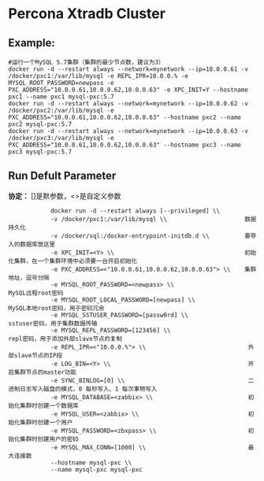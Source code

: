 Percona Xtradb Cluster
===

## Example:

    #运行一个MySQL 5.7集群（集群的最少节点数，建议为3）
    docker run -d --restart always --network=mynetwork --ip=10.0.0.61 -v /docker/pxc1:/var/lib/mysql -e REPL_IPR=10.0.0.% -e MYSQL_ROOT_PASSWORD=newpass -e PXC_ADDRESS="10.0.0.61,10.0.0.62,10.0.0.63" -e XPC_INIT=Y --hostname pxc1 --name pxc1 mysql-pxc:5.7
    docker run -d --restart always --network=mynetwork --ip=10.0.0.62 -v /docker/pxc2:/var/lib/mysql -e PXC_ADDRESS="10.0.0.61,10.0.0.62,10.0.0.63" --hostname pxc2 --name pxc2 mysql-pxc:5.7
    docker run -d --restart always --network=mynetwork --ip=10.0.0.63 -v /docker/pxc3:/var/lib/mysql -e PXC_ADDRESS="10.0.0.61,10.0.0.62,10.0.0.63" --hostname pxc3 --name pxc3 mysql-pxc:5.7

## Run Defult Parameter
**协定：** []是默参数，<>是自定义参数

				docker run -d --restart always [--privileged] \\
				-v /docker/pxc1:/var/lib/mysql \\                      数据持久化
				-v /docker/sql:/docker-entrypoint-initdb.d \\          要导入的数据库放这里
				-e XPC_INIT=<Y> \\                                     初始化集群，在一个集群环境中必须要一台开启初始化
				-e PXC_ADDRESS=<"10.0.0.61,10.0.0.62,10.0.0.63"> \\    集群地址，逗号分隔
				-e MYSQL_ROOT_PASSWORD=<newpass> \\                     MySQL远程root密码
				-e MYSQL_ROOT_LOCAL_PASSWORD=[newpass] \\               MySQL本地root密码，用于密码冗余
				-e MYSQL_SSTUSER_PASSWORD=[passw0rd] \\                 sstuser密码，用于集群数据传输
				-e MYSQL_REPL_PASSWORD=[123456] \\                      repl密码，用于添加外部slave节点的复制
				-e REPL_IPR=<"10.0.0.%"> \\                             外部slave节点的IP段
				-e LOG_BIN=<Y> \\                                       开启集群节点的master功能
				-e SYNC_BINLOG=[0] \\                                   二进制日志写入磁盘的模式，0 每秒写入、1 每次事物写入
				-e MYSQL_DATABASE=<zabbix> \\                           初始化集群时创建一个数据库
				-e MYSQL_USER=<zabbix> \\                               初始化集群时创建一个用户
				-e MYSQL_PASSWORD=<zbxpass> \\                          初始化集群时创建用户的密码
				-e MYSQL_MAX_CONN=[1000] \\                             最大连接数
				--hostname mysql-pxc \\
				--name mysql-pxc mysql-pxc
